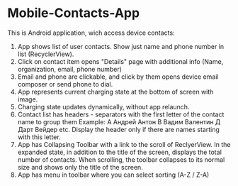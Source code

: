 # Mobile-Contacts-App
This is Android application, wich access device contacts:
1. App shows list of user contacts. Show just name and phone number in list (RecyclerView).
2. Click on contact item opens "Details" page with additional info (Name, organization, email, phone number)
3. Email and phone are clickable, and click by them opens device email composer or send phone to dial.
4. App represents current charging state at the bottom of screen with image. 
5. Charging state updates dynamically, without app relaunch.
6. Contact list has headers - separators with the first letter of the contact name to group them
Example:
А
Андрей
Антон
В 
Вадим
Валентин
Д
Дарт Вейдер
etc. Display the header only if there are names starting with this letter.
7. App has Collapsing Toolbar with a link to the scroll of ReclyerView. 
In the expanded state, in addition to the title of the screen, 
displays the total number of contacts. 
When scrolling, the toolbar collapses to its normal size and shows only the title of the screen.
8. App has menu in toolbar where you can select sorting (A-Z / Z-A)
